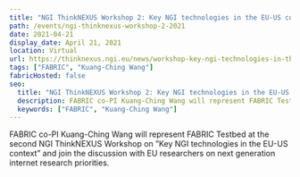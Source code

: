 ```yaml
---
title: "NGI ThinkNEXUS Workshop 2: Key NGI technologies in the EU-US context"
path: /events/ngi-thinknexus-workshop-2-2021
date: 2021-04-21
display_date: April 21, 2021
location: Virtual
url: https://thinknexus.ngi.eu/news/workshop-key-ngi-technologies-in-the-eu-us-context/
tags: ["FABRIC", "Kuang-Ching Wang"]
fabricHosted: false
seo:
  title: "NGI ThinkNEXUS Workshop 2: Key NGI technologies in the EU-US context"
  description: FABRIC co-PI Kuang-Ching Wang will represent FABRIC Testbed at the second NGI ThinkNEXUS Workshop on ”Key NGI technologies in the EU-US context” and join the discussion with EU researchers on next generation internet research priorities.
  keywords: ["FABRIC", "Kuang-Ching Wang"]
---
```


FABRIC co-PI Kuang-Ching Wang will represent FABRIC Testbed at the second NGI ThinkNEXUS Workshop on ”Key NGI technologies in the EU-US context” and join the discussion with EU researchers on next generation internet research priorities.
